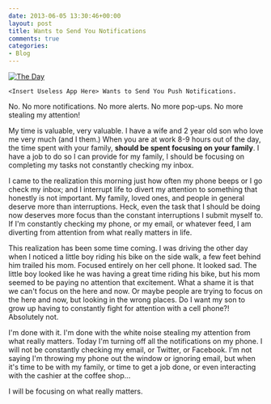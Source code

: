 ```yaml
---
date: 2013-06-05 13:30:46+00:00
layout: post
title: Wants to Send You Notifications
comments: true
categories:
- Blog
---
```


[![The Day](http://robertjuric.com/wp-content/uploads/2013/06/TheDayMa1.jpg)](http://robertjuric.com/wp-content/uploads/2013/06/TheDayMa1.jpg)

`<Insert Useless App Here> Wants to Send You Push Notifications.`  

No. No more notifications. No more alerts. No more pop-ups. No more stealing my attention!  

My time is valuable, very valuable. I have a wife and 2 year old son who love me very much (and I them.) When you are at work 8-9 hours out of the day, the time spent with your family, **should be spent focusing on your family**. I have a job to do so I can provide for my family, I should be focusing on completing my tasks not constantly checking my inbox.  

I came to the realization this morning just how often my phone beeps or I go check my inbox; and I interrupt life to divert my attention to something that honestly is not important. My family, loved ones, and people in general deserve more than interruptions. Heck, even the task that I should be doing now deserves more focus than the constant interruptions I submit myself to. If I'm constantly checking my phone, or my email, or whatever feed, I am diverting from attention from what really matters in life.  

This realization has been some time coming. I was driving the other day when I noticed a little boy riding his bike on the side walk, a few feet behind him trailed his mom. Focused entirely on her cell phone. It looked sad. The little boy looked like he was having a great time riding his bike, but his mom seemed to be paying no attention that excitement. What a shame it is that we can't focus on the here and now. Or maybe people are trying to focus on the here and now, but looking in the wrong places. Do I want my son to grow up having to constantly fight for attention with a cell phone?! Absolutely not.

I'm done with it. I'm done with the white noise stealing my attention from what really matters. Today I'm turning off all the notifications on my phone. I will not be constantly checking my email, or Twitter, or Facebook. I'm not saying I'm throwing my phone out the window or ignoring email, but when it's time to be with my family, or time to get a job done, or even interacting with the cashier at the coffee shop...  

I will be focusing on what really matters.
